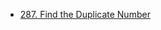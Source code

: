 - [287. Find the Duplicate Number](https://leetcode.com/problems/find-the-duplicate-number/description/)